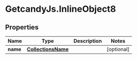 # GetcandyJs.InlineObject8

## Properties

Name | Type | Description | Notes
------------ | ------------- | ------------- | -------------
**name** | [**CollectionsName**](CollectionsName.md) |  | [optional] 


